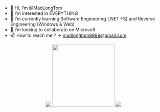 - 👋 Hi, I’m @MadLongTom
- 👀 I’m interested in EVERYTHING
- 🌱 I’m currently learning Software Engineering (.NET FS) and Reverse Engineering (Windows & Web)
- 💞️ I’m looking to collaborate on Microsoft
- 📫 How to reach me ? => madlongtom9999@gmail.com
<p align="center">
  <img src ="https://github-readme-stats.vercel.app/api?username=MadLongTom&show_icons=true&hide_border=true&count_private=true"/>
  <img src ="https://github-readme-stats.vercel.app/api/top-langs/?username=MadLongTom&layout=compact&hide_border=true&langs_count=8&include_all_commits=true&count_private=true" style="height:195px;"/>
  <img src="https://github-readme-streak-stats.herokuapp.com/?user=MadLongTom&theme=default&hide_border=false"/>
</p>
<!---
MadLongTom/MadLongTom is a ✨ special ✨ repository because its `README.md` (this file) appears on your GitHub profile.
You can click the Preview link to take a look at your changes.
--->
